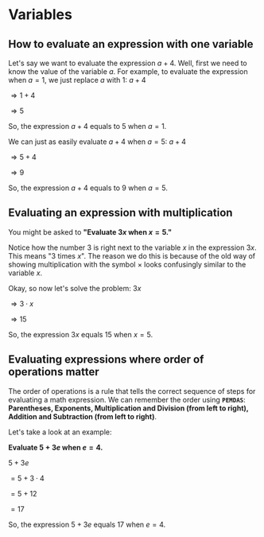# Variables

## How to evaluate an expression with one variable

Let's say we want to evaluate the expression $a+4$. Well, first we need to know the value of the variable $a$. For example, to evaluate the expression when $a=1$, we just replace $a$ with $1$: $a+4$

$⇒ 1 + 4$

$⇒ 5$

So, the expression $a+4$ equals to $5$ when $a=1$.

We can just as easily evaluate $a+4$ when $a=5$: $a+4$

$⇒ 5 + 4$

$⇒ 9$

So, the expression $a+4$ equals to $9$ when $a=5$.

## Evaluating an expression with multiplication

You might be asked to __"Evaluate $3x$ when $x = 5$."__

Notice how the number $3$ is right next to the variable $x$ in the expression $3x$. This means "$3$ times $x$". The reason we do this is because of the old way of showing multiplication with the symbol $\times$ looks confusingly similar to the variable $x$.

Okay, so now let's solve the problem: $3x$

$⇒ 3 ⋅ x$

$⇒ 15$

So, the expression $3x$ equals $15$ when $x=5$.

## Evaluating expressions where order of operations matter

The order of operations is a rule that tells the correct sequence of steps for evaluating a math expression. We can remember the order using __`PEMDAS`__: __Parentheses, Exponents, Multiplication and Division (from left to right), Addition and Subtraction (from left to right)__.

Let's take a look at an example:

__Evaluate $5+3e$ when $e=4$.__

$5+3e$

$=5 + 3⋅4$

$=5 + 12$

$=17$

So, the expression $5+3e$ equals $17$ when $e=4$.